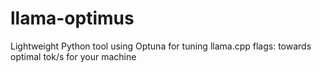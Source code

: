 # llama-optimus
Lightweight Python tool using Optuna for tuning llama.cpp flags: towards optimal tok/s for your machine  
